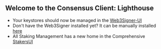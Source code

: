 ## Welcome to the Consensus Client: Lighthouse

- Your keystores should now be managed in the [Web3Signer-UI](http://ui.web3signer.dappnode?signer_url=http://web3signer.web3signer.dappnode:9000)
- Don't have the Web3Signer installed yet? It can be manually installed [here](http://my.dappnode/#/installer/web3signer.dnp.dappnode.eth)
- All Staking Management has a new home in the Comprehensive [StakersUI](http://my.dappnode/#/stakers)
